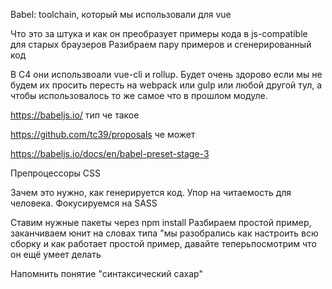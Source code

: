 Babel: toolchain, который мы использовали для vue

Что это за штука и как он преобразует примеры кода в js-compatible для старых браузеров
Разибраем пару примеров и сгенерированный код

В C4 они использвоали vue-cli и rollup. Будет очень здорово если мы не будем их просить пересть на webpack или gulp или любой другой тул, 
а чтобы использовалось то же самое что в прошлом модуле.

https://babeljs.io/ тип че такое

https://github.com/tc39/proposals че может

https://babeljs.io/docs/en/babel-preset-stage-3



Препроцессоры CSS

Зачем это нужно, как генерируется код. Упор на читаемость для человека.
Фокусируемся на SASS

Ставим нужные пакеты через npm install
Разбираем простой пример, заканчиваем юнит на словах типа "мы разобрались как настроить всю сборку и как работает простой пример, давайте теперьпосмотрим что он ещё умеет делать

Напомнить понятие "синтаксический сахар"
